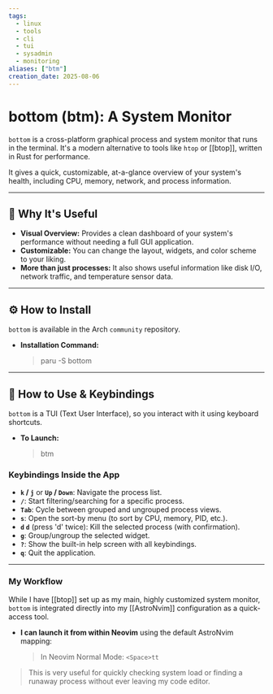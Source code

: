 ```yaml
---
tags:
  - linux
  - tools
  - cli
  - tui
  - sysadmin
  - monitoring
aliases: ["btm"]
creation_date: 2025-08-06
---
```


# bottom (btm): A System Monitor

`bottom` is a cross-platform graphical process and system monitor that runs in the terminal. It's a modern alternative to tools like `htop` or [[btop]], written in Rust for performance.

It gives a quick, customizable, at-a-glance overview of your system's health, including CPU, memory, network, and process information.

---
## 🤔 Why It's Useful
- **Visual Overview:** Provides a clean dashboard of your system's performance without needing a full GUI application.
- **Customizable:** You can change the layout, widgets, and color scheme to your liking.
- **More than just processes:** It also shows useful information like disk I/O, network traffic, and temperature sensor data.

---
## ⚙️ How to Install
`bottom` is available in the Arch `community` repository.

- **Installation Command:**
  > paru -S bottom

---
## 🚀 How to Use & Keybindings
`bottom` is a TUI (Text User Interface), so you interact with it using keyboard shortcuts.

- **To Launch:**
  > btm

### Keybindings Inside the App
-   **`k` / `j`** or **`Up` / `Down`**: Navigate the process list.
-   **`/`**: Start filtering/searching for a specific process.
-   **`Tab`**: Cycle between grouped and ungrouped process views.
-   **`s`**: Open the sort-by menu (to sort by CPU, memory, PID, etc.).
-   **`d` `d`** (press 'd' twice): Kill the selected process (with confirmation).
-   **`g`**: Group/ungroup the selected widget.
-   **`?`**: Show the built-in help screen with all keybindings.
-   **`q`**: Quit the application.

---
### My Workflow
While I have [[btop]] set up as my main, highly customized system monitor, `bottom` is integrated directly into my [[AstroNvim]] configuration as a quick-access tool.

- **I can launch it from within Neovim** using the default AstroNvim mapping:
  > In Neovim Normal Mode: `<Space>tt`

> This is very useful for quickly checking system load or finding a runaway process without ever leaving my code editor.